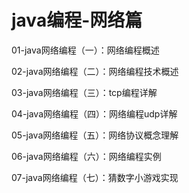 # java编程-网络篇

01-java网络编程（一）：网络编程概述

02-java网络编程（二）：网络编程技术概述
                  
03-java网络编程（三）：tcp编程详解
                      
04-java网络编程（四）：网络编程udp详解
                    
05-java网络编程（五）：网络协议概念理解
                   
06-java网络编程（六）：网络编程实例
                   
07-java网络编程（七）：猜数字小游戏实现

